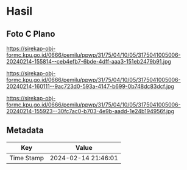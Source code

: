 # Hasil

## Foto C Plano

https://sirekap-obj-formc.kpu.go.id/0666/pemilu/ppwp/31/75/04/10/05/3175041005006-20240214-155814--ceb4efb7-6bde-4dff-aaa3-151eb2479b91.jpg

https://sirekap-obj-formc.kpu.go.id/0666/pemilu/ppwp/31/75/04/10/05/3175041005006-20240214-160111--9ac723d0-593a-4147-b699-0b748dc83dcf.jpg

https://sirekap-obj-formc.kpu.go.id/0666/pemilu/ppwp/31/75/04/10/05/3175041005006-20240214-155923--30fc7ac0-b703-4e9b-aadd-1e24b194956f.jpg


## Metadata

| Key        | Value               |
| ---------- | ------------------- |
| Time Stamp | 2024-02-14 21:46:01 |



